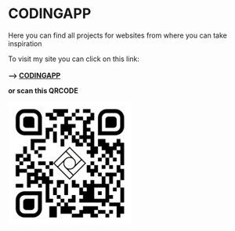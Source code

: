 # CODINGAPP
Here you can find all projects for websites from where you can take inspiration

To visit my site you can click on this link:
<br>
<br>
<strong>--> <strong><a href="https://codingapp.net/"><strong>CODINGAPP<strong></a>
<br>
<p>or scan this QRCODE</p>
<img src="images/QRCode/qr-code.png" style="display: flex; justify-content: center; align-items: center; width: 50%;">




